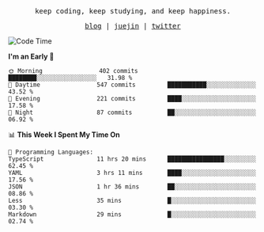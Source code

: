 <p align="center">
  <samp>
    <span>keep coding, keep studying, and keep happiness.</span>
  </samp>
</p>

<p align="center">
  <samp>
    <a href="https://deweyou.me">blog</a>  |
    <a href="https://juejin.cn/user/4309700183594366">juejin</a> |
    <a href="https://twitter.com/ouduidui">twitter</a>
  </samp>
</p>

<!--START_SECTION:waka-->
![Code Time](http://img.shields.io/badge/Code%20Time-5%2C238%20hrs%206%20mins-blue)

**I'm an Early 🐤** 

```text
🌞 Morning                402 commits         ████████░░░░░░░░░░░░░░░░░   31.98 % 
🌆 Daytime                547 commits         ███████████░░░░░░░░░░░░░░   43.52 % 
🌃 Evening                221 commits         ████░░░░░░░░░░░░░░░░░░░░░   17.58 % 
🌙 Night                  87 commits          ██░░░░░░░░░░░░░░░░░░░░░░░   06.92 % 
```


📊 **This Week I Spent My Time On** 

```text
💬 Programming Languages: 
TypeScript               11 hrs 20 mins      ████████████████░░░░░░░░░   62.45 % 
YAML                     3 hrs 11 mins       ████░░░░░░░░░░░░░░░░░░░░░   17.56 % 
JSON                     1 hr 36 mins        ██░░░░░░░░░░░░░░░░░░░░░░░   08.86 % 
Less                     35 mins             █░░░░░░░░░░░░░░░░░░░░░░░░   03.30 % 
Markdown                 29 mins             █░░░░░░░░░░░░░░░░░░░░░░░░   02.74 % 
```


<!--END_SECTION:waka-->

